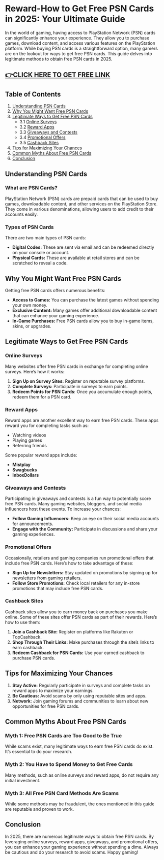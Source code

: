 # Reward-How to Get Free PSN Cards in 2025: Your Ultimate Guide

In the world of gaming, having access to PlayStation Network (PSN) cards can significantly enhance your experience. They allow you to purchase games, download content, and access various features on the PlayStation platform. While buying PSN cards is a straightforward option, many gamers are on the lookout for ways to get free PSN cards. This guide delves into legitimate methods to obtain free PSN cards in 2025.

[👉CLICK HERE TO GET FREE LINK ](https://ebdsolutionx.com/alloffer/)
-
## Table of Contents
1. [Understanding PSN Cards](#understanding-psn-cards)
2. [Why You Might Want Free PSN Cards](#why-you-might-want-free-psn-cards)
3. [Legitimate Ways to Get Free PSN Cards](#legitimate-ways-to-get-free-psn-cards)
   - 3.1 [Online Surveys](#online-surveys)
   - 3.2 [Reward Apps](#reward-apps)
   - 3.3 [Giveaways and Contests](#giveaways-and-contests)
   - 3.4 [Promotional Offers](#promotional-offers)
   - 3.5 [Cashback Sites](#cashback-sites)
4. [Tips for Maximizing Your Chances](#tips-for-maximizing-your-chances)
5. [Common Myths About Free PSN Cards](#common-myths-about-free-psn-cards)
6. [Conclusion](#conclusion)

## Understanding PSN Cards

### What are PSN Cards?

PlayStation Network (PSN) cards are prepaid cards that can be used to buy games, downloadable content, and other services on the PlayStation Store. They come in various denominations, allowing users to add credit to their accounts easily.

### Types of PSN Cards

There are two main types of PSN cards:
- **Digital Codes:** These are sent via email and can be redeemed directly on your console or account.
- **Physical Cards:** These are available at retail stores and can be scratched to reveal a code.

## Why You Might Want Free PSN Cards

Getting free PSN cards offers numerous benefits:
- **Access to Games:** You can purchase the latest games without spending your own money.
- **Exclusive Content:** Many games offer additional downloadable content that can enhance your gaming experience.
- **In-Game Purchases:** Free PSN cards allow you to buy in-game items, skins, or upgrades.

## Legitimate Ways to Get Free PSN Cards

### Online Surveys

Many websites offer free PSN cards in exchange for completing online surveys. Here’s how it works:
1. **Sign Up on Survey Sites:** Register on reputable survey platforms.
2. **Complete Surveys:** Participate in surveys to earn points.
3. **Redeem Points for PSN Cards:** Once you accumulate enough points, redeem them for a PSN card.

### Reward Apps

Reward apps are another excellent way to earn free PSN cards. These apps reward you for completing tasks such as:
- Watching videos
- Playing games
- Referring friends

Some popular reward apps include:
- **Mistplay**
- **Swagbucks**
- **InboxDollars**

### Giveaways and Contests

Participating in giveaways and contests is a fun way to potentially score free PSN cards. Many gaming websites, bloggers, and social media influencers host these events. To increase your chances:
- **Follow Gaming Influencers:** Keep an eye on their social media accounts for announcements.
- **Engage with the Community:** Participate in discussions and share your gaming experiences.

### Promotional Offers

Occasionally, retailers and gaming companies run promotional offers that include free PSN cards. Here’s how to take advantage of these:
- **Sign Up for Newsletters:** Stay updated on promotions by signing up for newsletters from gaming retailers.
- **Follow Store Promotions:** Check local retailers for any in-store promotions that may include free PSN cards.

### Cashback Sites

Cashback sites allow you to earn money back on purchases you make online. Some of these sites offer PSN cards as part of their rewards. Here’s how to use them:
1. **Join a Cashback Site:** Register on platforms like Rakuten or TopCashback.
2. **Shop Through Their Links:** Make purchases through the site’s links to earn cashback.
3. **Redeem Cashback for PSN Cards:** Use your earned cashback to purchase PSN cards.

## Tips for Maximizing Your Chances

1. **Stay Active:** Regularly participate in surveys and complete tasks on reward apps to maximize your earnings.
2. **Be Cautious:** Avoid scams by only using reputable sites and apps.
3. **Network:** Join gaming forums and communities to learn about new opportunities for free PSN cards.

## Common Myths About Free PSN Cards

### Myth 1: Free PSN Cards are Too Good to Be True

While scams exist, many legitimate ways to earn free PSN cards do exist. It’s essential to do your research.

### Myth 2: You Have to Spend Money to Get Free Cards

Many methods, such as online surveys and reward apps, do not require any initial investment.

### Myth 3: All Free PSN Card Methods Are Scams

While some methods may be fraudulent, the ones mentioned in this guide are reputable and proven to work.

## Conclusion

In 2025, there are numerous legitimate ways to obtain free PSN cards. By leveraging online surveys, reward apps, giveaways, and promotional offers, you can enhance your gaming experience without spending a dime. Always be cautious and do your research to avoid scams. Happy gaming!
